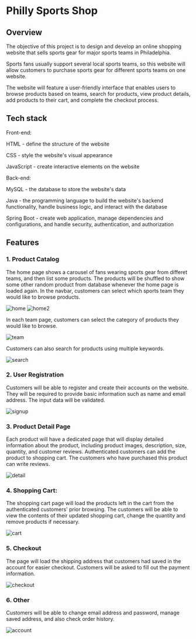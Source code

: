 # Philly Sports Shop

## Overview

The objective of this project is to design and develop an online shopping website that sells sports gear for major sports teams in Philadelphia. 

Sports fans usually support several local sports teams, so this website will allow customers to purchase sports gear for different sports teams on one website. 

The website will feature a user-friendly interface that enables users to browse products based on teams, search for products, view product details, add products to their cart, and complete the checkout process.

## Tech stack

Front-end:

HTML - define the structure of the website

CSS - style the website's visual appearance

JavaScript - create interactive elements on the website

Back-end:

MySQL - the database to store the website's data

Java - the programming language to build the website's backend functionality, handle business logic, and interact with the database

Spring Boot - create web application, manage dependencies and configurations, and handle security, authentication, and authorization

## Features

### 1. Product Catalog 

The home page shows a carousel of fans wearing sports gear from differet teams, and then list some products. The products will be shuffled to show some other random product from database whenever the home page is loaded again. In the navbar, customers can select which sports team they would like to browse products. 

![home](./readmeImages/home.png)
![home2](./readmeImages/home2.png)


In each team page, customers can select the category of products they would like to browse.

![team](./readmeImages/team.png)



Customers can also search for products using multiple keywords.

![search](./readmeImages/search.png)



### 2. User Registration 

Customers will be able to register and create their accounts on the website. They will be required to provide basic information such as name and email address. The input data will be validated.

![signup](./readmeImages/signup.png)


### 3. Product Detail Page

Each product will have a dedicated page that will display detailed information about the product, including product images, description, size, quantity, and customer reviews. Authenticated customers can add the product to shopping cart. The customers who have purchased this product can write reviews.

![detail](./readmeImages/detail.png)


### 4. Shopping Cart: 

The shopping cart page will load the products left in the cart from the authenticated customers' prior browsing. The customers will be able to view the contents of their updated shopping cart, change the quantity and remove products if necessary. 

![cart](./readmeImages/cart.png)


### 5. Checkout 

The page will load the shipping address that customers had saved in the account for easier checkout. Customers will be asked to fill out the payment information.

![checkout](./readmeImages/checkout.png)


### 6. Other

Customers will be able to change email address and password, manage saved address, and also check order history.

![account](./readmeImages/account.png)
